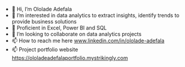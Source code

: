 - 👋 Hi, I’m Ololade Adefala
- 👀 I’m interested in data analytics to extract insights, identify trends to provide business solutions
- 🌱 Proficient in Excel, Power BI and SQL
- 💞️ I’m looking to collaborate on data analytics projects
- 📫 How to reach me here www.linkedin.com/in/ololade-adefala
- 📫 Project portfolio website https://ololadeadefalaportfolio.mystrikingly.com


<!---
Olorlade/Olorlade is a ✨ special ✨ repository because its `README.md` (this file) appears on your GitHub profile.
You can click the Preview link to take a look at your changes.
--->
